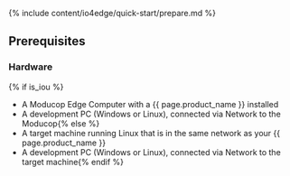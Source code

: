 {% include content/io4edge/quick-start/prepare.md %}

## Prerequisites

### Hardware
{% if is_iou %}
* A Moducop Edge Computer with a {{ page.product_name }} installed
* A development PC (Windows or Linux), connected via Network to the Moducop{% else %}
* A target machine running Linux that is in the same network as your {{ page.product_name }}
* A development PC (Windows or Linux), connected via Network to the target machine{% endif %}
